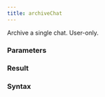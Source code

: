 ```yaml
---
title: archiveChat
---
```


Archive a single chat. User-only.


### Parameters 



### Result 



### Syntax





